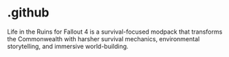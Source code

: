 # .github
Life in the Ruins for Fallout 4 is a survival-focused modpack that transforms the Commonwealth with harsher survival mechanics, environmental storytelling, and immersive world-building.

